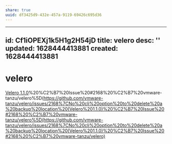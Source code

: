 ```yaml
---
share: true
uuid: df3425d9-432e-457a-9119-69426c695d36
---
```

---
id: Cf1iOPEXj1k5H1g2H54jD
title: velero
desc: ''
updated: 1628444413881
created: 1628444413881
---
# velero
[Velero 1.1.0](/undefined)%20%C2%B7%20Issue%20#2168%20%C2%B7%20vmware-tanzu/velero%5D(https://github.com/vmware-tanzu/velero/issues/2168%7CNo%20cli%20option%20to%20delete%20a%20backup%20location%20(Velero%201.1.0)%20%C2%B7%20Issue%20#2168%20%C2%B7%20vmware-tanzu/velero%5D(https://github.com/vmware-tanzu/velero/issues/2168%7CNo%20cli%20option%20to%20delete%20a%20backup%20location%20(Velero%201.1.0)%20%C2%B7%20Issue%20#2168%20%C2%B7%20vmware-tanzu/velero)
